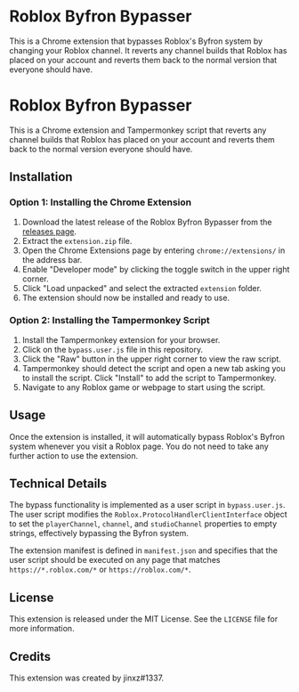 # Roblox Byfron Bypasser

This is a Chrome extension that bypasses Roblox's Byfron system by changing your Roblox channel. It reverts any channel builds that Roblox has placed on your account and reverts them back to the normal version that everyone should have.

# Roblox Byfron Bypasser

This is a Chrome extension and Tampermonkey script that reverts any channel builds that Roblox has placed on your account and reverts them back to the normal version everyone should have.

## Installation

### Option 1: Installing the Chrome Extension

1. Download the latest release of the Roblox Byfron Bypasser from the [releases page](https://github.com/USERNAME/REPOSITORY/releases).
2. Extract the `extension.zip` file.
3. Open the Chrome Extensions page by entering `chrome://extensions/` in the address bar.
4. Enable "Developer mode" by clicking the toggle switch in the upper right corner.
5. Click "Load unpacked" and select the extracted `extension` folder.
6. The extension should now be installed and ready to use.

### Option 2: Installing the Tampermonkey Script

1. Install the Tampermonkey extension for your browser.
2. Click on the `bypass.user.js` file in this repository.
3. Click the "Raw" button in the upper right corner to view the raw script.
4. Tampermonkey should detect the script and open a new tab asking you to install the script. Click "Install" to add the script to Tampermonkey.
5. Navigate to any Roblox game or webpage to start using the script.


## Usage

Once the extension is installed, it will automatically bypass Roblox's Byfron system whenever you visit a Roblox page. You do not need to take any further action to use the extension.

## Technical Details

The bypass functionality is implemented as a user script in `bypass.user.js`. The user script modifies the `Roblox.ProtocolHandlerClientInterface` object to set the `playerChannel`, `channel`, and `studioChannel` properties to empty strings, effectively bypassing the Byfron system.

The extension manifest is defined in `manifest.json` and specifies that the user script should be executed on any page that matches `https://*.roblox.com/*` or `https://roblox.com/*`.

## License

This extension is released under the MIT License. See the `LICENSE` file for more information.

## Credits

This extension was created by jinxz#1337.